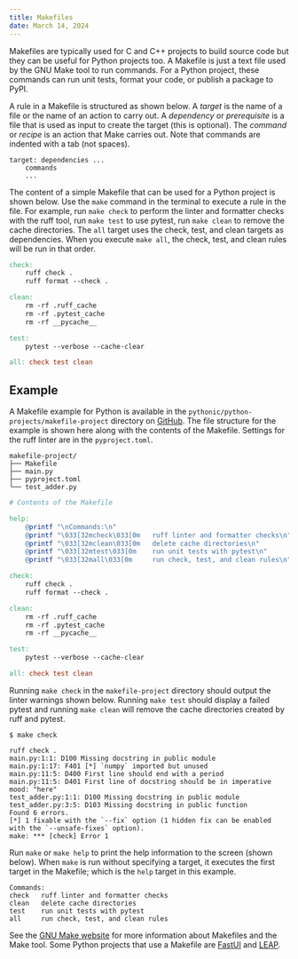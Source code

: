```yaml
---
title: Makefiles
date: March 14, 2024
---
```


Makefiles are typically used for C and C++ projects to build source code but they can be useful for Python projects too. A Makefile is just a text file used by the GNU Make tool to run commands. For a Python project, these commands can run unit tests, format your code, or publish a package to PyPI.

A rule in a Makefile is structured as shown below. A *target* is the name of a file or the name of an action to carry out. A *dependency* or *prerequisite* is a file that is used as input to create the target (this is optional). The *command* or *recipe* is an action that Make carries out. Note that commands are indented with a tab (not spaces).

```text
target: dependencies ...
    commands
    ...
```

The content of a simple Makefile that can be used for a Python project is shown below. Use the `make` command in the terminal to execute a rule in the file. For example, run `make check` to perform the linter and formatter checks with the ruff tool, run `make test` to use pytest, run `make clean` to remove the cache directories. The `all` target uses the check, test, and clean targets as dependencies. When you execute `make all`, the check, test, and clean rules will be run in that order.

```makefile
check:
    ruff check .
    ruff format --check .

clean:
    rm -rf .ruff_cache
    rm -rf .pytest_cache
    rm -rf __pycache__

test:
    pytest --verbose --cache-clear

all: check test clean
```

## Example

A Makefile example for Python is available in the `pythonic/python-projects/makefile-project` directory on [GitHub](https://github.com/wigging/pythonic). The file structure for the example is shown here along with the contents of the Makefile. Settings for the ruff linter are in the `pyproject.toml`.

```text
makefile-project/
├── Makefile
├── main.py
├── pyproject.toml
└── test_adder.py
```

```makefile
# Contents of the Makefile

help:
    @printf "\nCommands:\n"
    @printf "\033[32mcheck\033[0m   ruff linter and formatter checks\n"
    @printf "\033[32mclean\033[0m   delete cache directories\n"
    @printf "\033[32mtest\033[0m    run unit tests with pytest\n"
    @printf "\033[32mall\033[0m     run check, test, and clean rules\n"

check:
    ruff check .
    ruff format --check .

clean:
    rm -rf .ruff_cache
    rm -rf .pytest_cache
    rm -rf __pycache__

test:
    pytest --verbose --cache-clear

all: check test clean
```

Running `make check` in the `makefile-project` directory should output the linter warnings shown below. Running `make test` should display a failed pytest and running `make clean` will remove the cache directories created by ruff and pytest.

```text
$ make check

ruff check .
main.py:1:1: D100 Missing docstring in public module
main.py:1:17: F401 [*] `numpy` imported but unused
main.py:11:5: D400 First line should end with a period
main.py:11:5: D401 First line of docstring should be in imperative mood: "here"
test_adder.py:1:1: D100 Missing docstring in public module
test_adder.py:3:5: D103 Missing docstring in public function
Found 6 errors.
[*] 1 fixable with the `--fix` option (1 hidden fix can be enabled with the `--unsafe-fixes` option).
make: *** [check] Error 1
```

Run `make` or `make help` to print the help information to the screen (shown below). When `make` is run without specifying a target, it executes the first target in the Makefile; which is the `help` target in this example.

```text
Commands:
check   ruff linter and formatter checks
clean   delete cache directories
test    run unit tests with pytest
all     run check, test, and clean rules
```

See the [GNU Make website](https://www.gnu.org/software/make/) for more information about Makefiles and the Make tool. Some Python projects that use a Makefile are [FastUI](https://github.com/pydantic/FastUI) and [LEAP](https://github.com/AureumChaos/LEAP).

